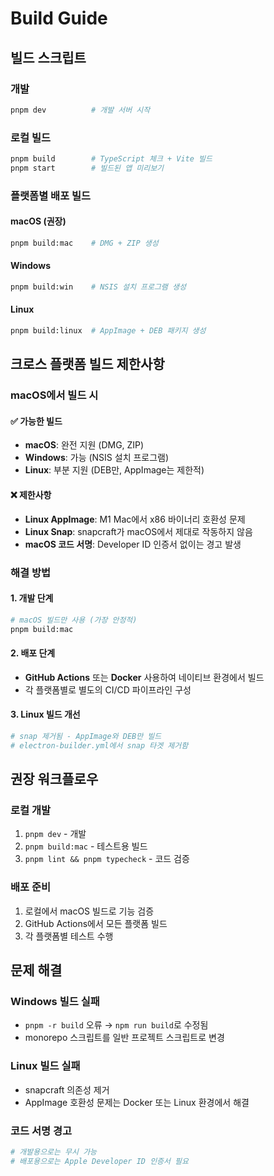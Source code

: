 # Build Guide

## 빌드 스크립트

### 개발
```bash
pnpm dev          # 개발 서버 시작
```

### 로컬 빌드
```bash
pnpm build        # TypeScript 체크 + Vite 빌드
pnpm start        # 빌드된 앱 미리보기
```

### 플랫폼별 배포 빌드

#### macOS (권장)
```bash
pnpm build:mac    # DMG + ZIP 생성
```

#### Windows
```bash
pnpm build:win    # NSIS 설치 프로그램 생성
```

#### Linux
```bash
pnpm build:linux  # AppImage + DEB 패키지 생성
```

## 크로스 플랫폼 빌드 제한사항

### macOS에서 빌드 시

#### ✅ 가능한 빌드
- **macOS**: 완전 지원 (DMG, ZIP)
- **Windows**: 가능 (NSIS 설치 프로그램)
- **Linux**: 부분 지원 (DEB만, AppImage는 제한적)

#### ❌ 제한사항
- **Linux AppImage**: M1 Mac에서 x86 바이너리 호환성 문제
- **Linux Snap**: snapcraft가 macOS에서 제대로 작동하지 않음
- **macOS 코드 서명**: Developer ID 인증서 없이는 경고 발생

### 해결 방법

#### 1. 개발 단계
```bash
# macOS 빌드만 사용 (가장 안정적)
pnpm build:mac
```

#### 2. 배포 단계
- **GitHub Actions** 또는 **Docker** 사용하여 네이티브 환경에서 빌드
- 각 플랫폼별로 별도의 CI/CD 파이프라인 구성

#### 3. Linux 빌드 개선
```bash
# snap 제거됨 - AppImage와 DEB만 빌드
# electron-builder.yml에서 snap 타겟 제거함
```

## 권장 워크플로우

### 로컬 개발
1. `pnpm dev` - 개발
2. `pnpm build:mac` - 테스트용 빌드
3. `pnpm lint && pnpm typecheck` - 코드 검증

### 배포 준비
1. 로컬에서 macOS 빌드로 기능 검증
2. GitHub Actions에서 모든 플랫폼 빌드
3. 각 플랫폼별 테스트 수행

## 문제 해결

### Windows 빌드 실패
- `pnpm -r build` 오류 → `npm run build`로 수정됨
- monorepo 스크립트를 일반 프로젝트 스크립트로 변경

### Linux 빌드 실패
- snapcraft 의존성 제거
- AppImage 호환성 문제는 Docker 또는 Linux 환경에서 해결

### 코드 서명 경고
```bash
# 개발용으로는 무시 가능
# 배포용으로는 Apple Developer ID 인증서 필요
```